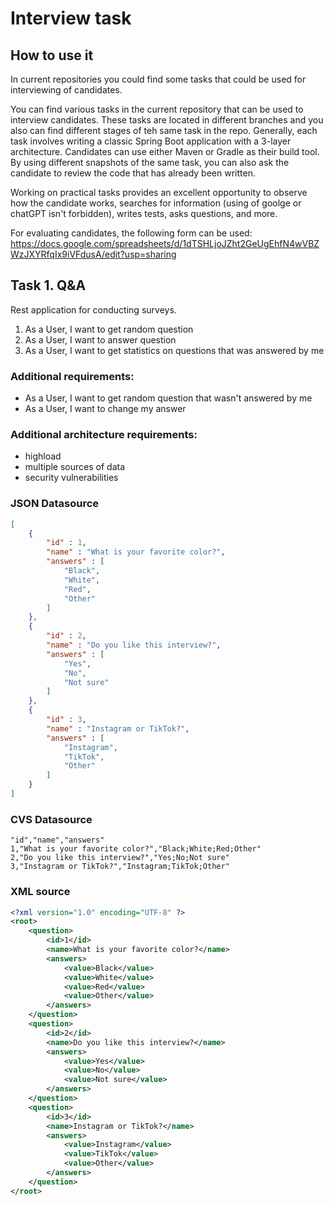 # Interview task

## How to use it
In current repositories you could find some tasks that could be used for interviewing of candidates.

You can find various tasks in the current repository that can be used to interview candidates. These tasks are located in different branches and you also can find different stages of teh same task in the repo. Generally, each task involves writing a classic Spring Boot application with a 3-layer architecture. Candidates can use either Maven or Gradle as their build tool. By using different snapshots of the same task, you can also ask the candidate to review the code that has already been written.

Working on practical tasks provides an excellent opportunity to observe how the candidate works, searches for information (using of goolge or chatGPT isn't forbidden), writes tests, asks questions, and more.

For evaluating candidates, the following form can be used:
https://docs.google.com/spreadsheets/d/1dTSHLjoJZht2GeUgEhfN4wVBZWzJXYRfqIx9iVFdusA/edit?usp=sharing

## Task 1. Q&A

Rest application for conducting surveys.

1) As a User, I want to get random question
2) As a User, I want to answer question
3) As a User, I want to get statistics on questions that was answered by me

### Additional requirements:
* As a User, I want to get random question that wasn't answered by me
* As a User, I want to change my answer

### Additional architecture requirements:
* highload
* multiple sources of data
* security vulnerabilities

### JSON Datasource
```json
[
    {      
        "id" : 1,      
        "name" : "What is your favorite color?",
        "answers" : [
            "Black",
            "White",
            "Red",
            "Other"
        ]  
    },
    {
        "id" : 2,
        "name" : "Do you like this interview?",
        "answers" : [
            "Yes",
            "No",
            "Not sure"
        ]  
    },
    {
        "id" : 3,
        "name" : "Instagram or TikTok?",
        "answers" : [
            "Instagram",
            "TikTok",
            "Other"
        ]  
    }
]
```

### CVS Datasource
```cvs
"id","name","answers"
1,"What is your favorite color?","Black;White;Red;Other"
2,"Do you like this interview?","Yes;No;Not sure"
3,"Instagram or TikTok?","Instagram;TikTok;Other"
```

### XML source
```xml
<?xml version="1.0" encoding="UTF-8" ?>
<root>
    <question>
        <id>1</id>
        <name>What is your favorite color?</name>
        <answers>
            <value>Black</value>
            <value>White</value>
            <value>Red</value>
            <value>Other</value>
        </answers>
    </question>
    <question>
        <id>2</id>
        <name>Do you like this interview?</name>
        <answers>
            <value>Yes</value>
            <value>No</value>
            <value>Not sure</value>
        </answers>
    </question>
    <question>
        <id>3</id>
        <name>Instagram or TikTok?</name>
        <answers>
            <value>Instagram</value>
            <value>TikTok</value>
            <value>Other</value>
        </answers>
    </question>
</root>
```

